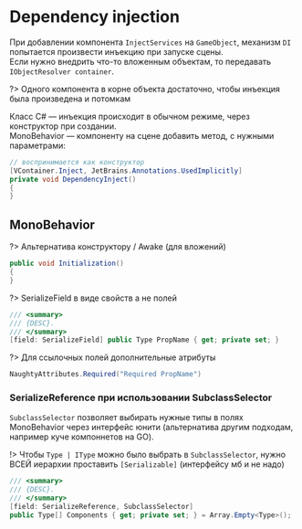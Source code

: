 # Dependency injection

При добавлении компонента `InjectServices` на `GameObject`, механизм `DI` попытается произвести инъекцию при запуске сцены.  
Если нужно внедрить что-то вложенным объектам, то передавать `IObjectResolver container`.

?> Одного компонента в корне объекта достаточно, чтобы инъекция была произведена и потомкам

Класс C# — инъекция происходит в обычном режиме, через конструктор при создании.  
MonoBehavior — компоненту на сцене добавить метод, с нужными параметрами:

```csharp
// воспринимается как конструктор
[VContainer.Inject, JetBrains.Annotations.UsedImplicitly]
private void DependencyInject()
{
}
```

## MonoBehavior

?> Альтернатива конструктору / Awake (для вложений)

```csharp
public void Initialization()
{
}
```

?> SerializeField в виде свойств а не полей

```csharp
/// <summary>
/// {DESC}.
/// </summary>
[field: SerializeField] public Type PropName { get; private set; }
```

?> Для ссылочных полей дополнительные атрибуты

```csharp
NaughtyAttributes.Required("Required PropName")
```

### SerializeReference при использовании SubclassSelector

`SubclassSelector` позволяет выбирать нужные типы в полях MonoBehavior через интерфейс юнити (альтернатива другим подходам, например куче компоннетов на GO).

!> Чтобы `Type | IType` можно было выбрать в `SubclassSelector`, нужно ВСЕЙ иерархии проставить `[Serializable]` (интерфейсу мб и не надо)

```csharp
/// <summary>
/// {DESC}.
/// </summary>
[field: SerializeReference, SubclassSelector]
public Type[] Components { get; private set; } = Array.Empty<Type>();
```
